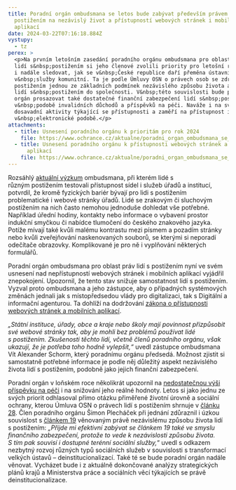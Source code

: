 ```yaml
---
title: Poradní orgán ombudsmana se letos bude zabývat především právem lidí s
  postižením na nezávislý život a přístupností webových stránek i mobilních
  aplikací
date: 2024-03-22T07:16:18.884Z
vystupy:
  - tz
perex: >
  <p>Na prvním letošním zasedání poradního orgánu ombudsmana pro oblast práv
  lidí s&nbsp;postižením si jeho členové zvolili priority pro letošní rok. Budou
  i nadále sledovat, jak se v&nbsp;České republice daří přeměna ústavních služeb
  v&nbsp;služby komunitní. Ta je podle Úmluvy OSN o právech osob se zdravotním
  postižením jednou ze základních podmínek nezávislého způsobu života a zapojení
  lidí s&nbsp;postižením do společnosti. V&nbsp;této souvislosti bude poradní
  orgán prosazovat také dostatečné finanční zabezpečení lidí s&nbsp;postižením
  v&nbsp;podobě invalidních důchodů a příspěvků na péči. Naváže i na své
  dosavadní aktivity týkající se přístupnosti a zaměří na přístupnost informací
  v&nbsp;elektronické podobě.</p>
attachments:
  - title: Usnesení poradního orgánu k prioritám pro rok 2024
    file: https://www.ochrance.cz/aktualne/poradni_organ_ombudsmana_se_letos_bude_zabyvat_predevsim_pravem_lidi_s_postizenim_na_nezavisly_zivot_a_pristupnosti_webovych_stranek_i_mobilnich_aplikaci/usneseni_poradniho_organu_-_priority_2024.pdf
  - title: Usnesení poradního orgánu k přístupnosti webových stránek a mobilních
      aplikací
    file: https://www.ochrance.cz/aktualne/poradni_organ_ombudsmana_se_letos_bude_zabyvat_predevsim_pravem_lidi_s_postizenim_na_nezavisly_zivot_a_pristupnosti_webovych_stranek_i_mobilnich_aplikaci/usneseni_poradniho_organu_-_pristupnost_webovych_stranek_a_mobilnich_aplikaci.pdf
---
```

<p>Rozsáhlý <a href="https://eso.ochrance.cz/Nalezene/Edit/12618">aktuální výzkum</a> ombudsmana, při kterém lidé s různým&nbsp;postižením testovali přístupnost sídel i služeb úřadů a institucí, potvrdil, že kromě fyzických bariér bývají pro lidi s postižením problematické i webové stránky úřadů. Lidé se zrakovým či sluchovým postižením na nich často nemohou jednoduše dohledat vše potřebné. Například úřední hodiny, kontakty nebo informace o vybavení prostor indukční smyčkou či nabídce tlumočení do českého znakového jazyka. Potíže mívají také kvůli malému kontrastu mezi písmem a pozadím stránky nebo kvůli zveřejňování naskenovaných souborů, se kterými si neporadí odečítače obrazovky. Komplikované je pro ně i vyplňování některých formulářů.</p>

<p>Poradní orgán ombudsmana pro oblast práv lidí s&nbsp;postižením nyní ve svém usnesení nad nepřístupností webových stránek i mobilních aplikací vyjádřil znepokojení. Upozornil, že tento stav snižuje samostatnost lidí s&nbsp;postižením. Vyzval proto ombudsmana a jeho zástupce, aby o případných systémových změnách jednali jak s&nbsp;místopředsedou vlády pro digitalizaci, tak s Digitální a informační agenturou. Ta dohlíží na dodržování <a href="https://www.zakonyprolidi.cz/cs/2019-99">zákona o přístupnosti webových stránek a mobilních aplikací</a>.</p>

<p><em>&bdquo;Státní instituce, úřady, obce a kraje nebo školy mají povinnost přizpůsobit své webové stránky tak, aby je mohli bez problémů používat lidé s&nbsp;postižením. Zkušenosti těchto lidí, včetně členů poradního orgánu, však ukazují, že je potřeba toho hodně vylepšit,&ldquo; </em>uvedl zástupce ombudsmana Vít Alexander Schorm, který poradnímu orgánu předsedá. Možnost zjistit si samostatně potřebné informace je podle něj&nbsp;důležitý aspekt nezávislého života lidí s&nbsp;postižením, podobně jako jejich finanční zabezpečení.</p>

<p>Poradní orgán v&nbsp;loňském roce několikrát upozornil na <a href="https://www.ochrance.cz/aktualne/poradni_organ_ombudsmana_pro_oblast_prav_lidi_s_postizenim_je_znepokojeny_nedostatecnou_vysi_prispevku_na_peci-_vyzval_ochrance_aby_o_situaci_informoval_ministra_prace_a_socialnich_veci/">nedostatečnou výši příspěvku na péči</a> i na snižování jeho reálné hodnoty. Letos si jako jednu ze svých priorit odhlasoval přímo otázku přiměřené životní úrovně a sociální ochrany, kterou Úmluva OSN o právech lidí s&nbsp;postižením shrnuje v&nbsp;<a href="https://www.zakonyprolidi.cz/ms/2010-10#f5512088">článku 28</a>. Člen poradního orgánu Šimon Plecháček při jednání zdůraznil i úzkou souvislost s&nbsp;<a href="https://www.zakonyprolidi.cz/ms/2010-10#f5512004">článkem 19</a> věnovaným právě nezávislému způsobu života lidí s&nbsp;postižením: <em>&bdquo;Přijde mi efektivní zabývat se článkem 19 také ve smyslu finančního zabezpečení, protože to vede k nezávislosti způsobu života. S&nbsp;tím pak souvisí i dostupné terénní sociální služby,</em>&ldquo; uvedl s&nbsp;odkazem nezbytný rozvoj různých typů sociálních služeb v&nbsp;souvislosti s&nbsp;transformací velkých ústavů &ndash; deinstitucionalizací. Také té se bude poradní orgán nadále věnovat. Vycházet bude i z&nbsp;aktuálně dokončované analýzy strategických plánů krajů a Ministerstva práce a sociálních věcí týkajících se právě deinstitucionalizace.</p>
